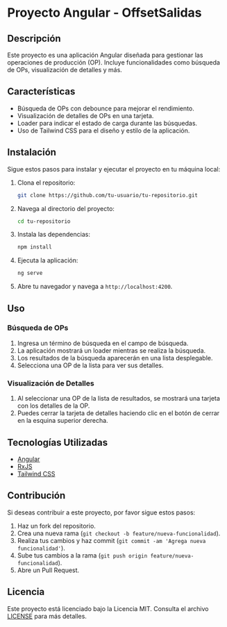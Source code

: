 # Proyecto Angular - OffsetSalidas

## Descripción

Este proyecto es una aplicación Angular diseñada para gestionar las operaciones de producción (OP). Incluye funcionalidades como búsqueda de OPs, visualización de detalles y más.

## Características

- Búsqueda de OPs con debounce para mejorar el rendimiento.
- Visualización de detalles de OPs en una tarjeta.
- Loader para indicar el estado de carga durante las búsquedas.
- Uso de Tailwind CSS para el diseño y estilo de la aplicación.

## Instalación

Sigue estos pasos para instalar y ejecutar el proyecto en tu máquina local:

1. Clona el repositorio:
    ```bash
    git clone https://github.com/tu-usuario/tu-repositorio.git
    ```

2. Navega al directorio del proyecto:
    ```bash
    cd tu-repositorio
    ```

3. Instala las dependencias:
    ```bash
    npm install
    ```

4. Ejecuta la aplicación:
    ```bash
    ng serve
    ```

5. Abre tu navegador y navega a `http://localhost:4200`.

## Uso

### Búsqueda de OPs

1. Ingresa un término de búsqueda en el campo de búsqueda.
2. La aplicación mostrará un loader mientras se realiza la búsqueda.
3. Los resultados de la búsqueda aparecerán en una lista desplegable.
4. Selecciona una OP de la lista para ver sus detalles.

### Visualización de Detalles

1. Al seleccionar una OP de la lista de resultados, se mostrará una tarjeta con los detalles de la OP.
2. Puedes cerrar la tarjeta de detalles haciendo clic en el botón de cerrar en la esquina superior derecha.

## Tecnologías Utilizadas

- [Angular](https://angular.io/)
- [RxJS](https://rxjs.dev/)
- [Tailwind CSS](https://tailwindcss.com/)

## Contribución

Si deseas contribuir a este proyecto, por favor sigue estos pasos:

1. Haz un fork del repositorio.
2. Crea una nueva rama (`git checkout -b feature/nueva-funcionalidad`).
3. Realiza tus cambios y haz commit (`git commit -am 'Agrega nueva funcionalidad'`).
4. Sube tus cambios a la rama (`git push origin feature/nueva-funcionalidad`).
5. Abre un Pull Request.

## Licencia

Este proyecto está licenciado bajo la Licencia MIT. Consulta el archivo [LICENSE](LICENSE) para más detalles.
